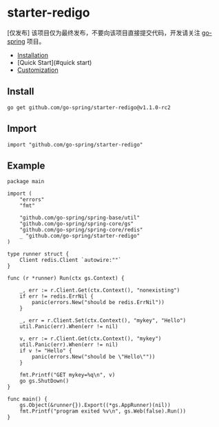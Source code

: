 # starter-redigo

[仅发布] 该项目仅为最终发布，不要向该项目直接提交代码，开发请关注 [go-spring](https://github.com/go-spring/go-spring) 项目。

- [Installation](#installation)
- [Quick Start](#quick start)
- [Customization](#customization)

## Install

```
go get github.com/go-spring/starter-redigo@v1.1.0-rc2 
```

## Import

```
import "github.com/go-spring/starter-redigo"
```

## Example

```
package main

import (
	"errors"
	"fmt"

	"github.com/go-spring/spring-base/util"
	"github.com/go-spring/spring-core/gs"
	"github.com/go-spring/spring-core/redis"
	_ "github.com/go-spring/starter-redigo"
)

type runner struct {
	Client redis.Client `autowire:""`
}

func (r *runner) Run(ctx gs.Context) {

	_, err := r.Client.Get(ctx.Context(), "nonexisting")
	if err != redis.ErrNil {
		panic(errors.New("should be redis.ErrNil"))
	}

	_, err = r.Client.Set(ctx.Context(), "mykey", "Hello")
	util.Panic(err).When(err != nil)

	v, err := r.Client.Get(ctx.Context(), "mykey")
	util.Panic(err).When(err != nil)
	if v != "Hello" {
		panic(errors.New("should be \"Hello\""))
	}

	fmt.Printf("GET mykey=%q\n", v)
	go gs.ShutDown()
}

func main() {
	gs.Object(&runner{}).Export((*gs.AppRunner)(nil))
	fmt.Printf("program exited %v\n", gs.Web(false).Run())
}
```